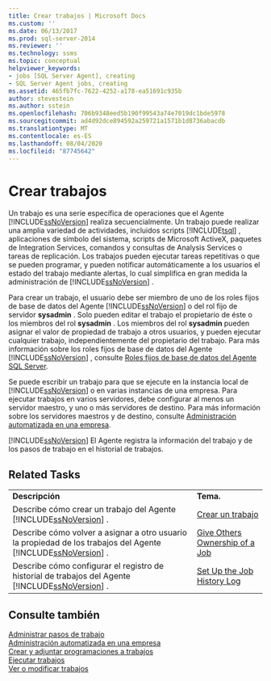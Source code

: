 ```yaml
---
title: Crear trabajos | Microsoft Docs
ms.custom: ''
ms.date: 06/13/2017
ms.prod: sql-server-2014
ms.reviewer: ''
ms.technology: ssms
ms.topic: conceptual
helpviewer_keywords:
- jobs [SQL Server Agent], creating
- SQL Server Agent jobs, creating
ms.assetid: 465fb7fc-7622-4252-a178-ea51691c935b
author: stevestein
ms.author: sstein
ms.openlocfilehash: 706b9348eed5b190f99543a74e7019dc1bde5978
ms.sourcegitcommit: ad4d92dce894592a259721a1571b1d8736abacdb
ms.translationtype: MT
ms.contentlocale: es-ES
ms.lasthandoff: 08/04/2020
ms.locfileid: "87745642"
---
```

# <a name="create-jobs"></a>Crear trabajos
  Un trabajo es una serie específica de operaciones que el Agente [!INCLUDE[ssNoVersion](../../includes/ssnoversion-md.md)] realiza secuencialmente. Un trabajo puede realizar una amplia variedad de actividades, incluidos scripts [!INCLUDE[tsql](../../includes/tsql-md.md)] , aplicaciones de símbolo del sistema, scripts de Microsoft ActiveX, paquetes de Integration Services, comandos y consultas de Analysis Services o tareas de replicación. Los trabajos pueden ejecutar tareas repetitivas o que se pueden programar, y pueden notificar automáticamente a los usuarios el estado del trabajo mediante alertas, lo cual simplifica en gran medida la administración de [!INCLUDE[ssNoVersion](../../includes/ssnoversion-md.md)] .  
  
 Para crear un trabajo, el usuario debe ser miembro de uno de los roles fijos de base de datos del Agente [!INCLUDE[ssNoVersion](../../includes/ssnoversion-md.md)] o del rol fijo de servidor **sysadmin** . Solo pueden editar el trabajo el propietario de éste o los miembros del rol **sysadmin** . Los miembros del rol **sysadmin** pueden asignar el valor de propiedad de trabajo a otros usuarios, y pueden ejecutar cualquier trabajo, independientemente del propietario del trabajo. Para más información sobre los roles fijos de base de datos del Agente [!INCLUDE[ssNoVersion](../../includes/ssnoversion-md.md)] , consulte [Roles fijos de base de datos del Agente SQL Server](sql-server-agent-fixed-database-roles.md).  
  
 Se puede escribir un trabajo para que se ejecute en la instancia local de [!INCLUDE[ssNoVersion](../../includes/ssnoversion-md.md)] o en varias instancias de una empresa. Para ejecutar trabajos en varios servidores, debe configurar al menos un servidor maestro, y uno o más servidores de destino. Para más información sobre los servidores maestros y de destino, consulte [Administración automatizada en una empresa](automated-administration-across-an-enterprise.md).  
  
 [!INCLUDE[ssNoVersion](../../includes/ssnoversion-md.md)] El Agente registra la información del trabajo y de los pasos de trabajo en el historial de trabajos.  
  
## <a name="related-tasks"></a>Related Tasks  
  
|||  
|-|-|  
|**Descripción**|**Tema.**|  
|Describe cómo crear un trabajo del Agente [!INCLUDE[ssNoVersion](../../includes/ssnoversion-md.md)] .|[Crear un trabajo](create-a-job.md)|  
|Describe cómo volver a asignar a otro usuario la propiedad de los trabajos del Agente [!INCLUDE[ssNoVersion](../../includes/ssnoversion-md.md)] .|[Give Others Ownership of a Job](give-others-ownership-of-a-job.md)|  
|Describe cómo configurar el registro de historial de trabajos del Agente [!INCLUDE[ssNoVersion](../../includes/ssnoversion-md.md)] .|[Set Up the Job History Log](set-up-the-job-history-log.md)|  
  
## <a name="see-also"></a>Consulte también  
 [Administrar pasos de trabajo](manage-job-steps.md)   
 [Administración automatizada en una empresa](automated-administration-across-an-enterprise.md)   
 [Crear y adjuntar programaciones a trabajos](create-and-attach-schedules-to-jobs.md)   
 [Ejecutar trabajos](run-jobs.md)   
 [Ver o modificar trabajos](view-or-modify-jobs.md)  
  
  
